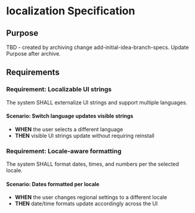 # localization Specification

## Purpose
TBD - created by archiving change add-initial-idea-branch-specs. Update Purpose after archive.
## Requirements
### Requirement: Localizable UI strings
The system SHALL externalize UI strings and support multiple languages.

#### Scenario: Switch language updates visible strings
- **WHEN** the user selects a different language
- **THEN** visible UI strings update without requiring reinstall

### Requirement: Locale-aware formatting
The system SHALL format dates, times, and numbers per the selected locale.

#### Scenario: Dates formatted per locale
- **WHEN** the user changes regional settings to a different locale
- **THEN** date/time formats update accordingly across the UI

